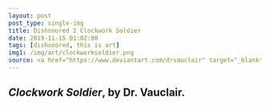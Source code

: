 ```yaml
---
layout: post
post_type: single-img
title: Dishonored 2 Clockwork Soldier
date: 2019-11-15 01:02:00
tags: [dishonored, this is art]
img1: /img/art/clockworksoldier.png
source: <a href="https://www.deviantart.com/drvauclair" target="_blank" rel="nofollow">Art of Dr. Vauclair</a>
---
```

## *Clockwork Soldier*, by Dr. Vauclair.